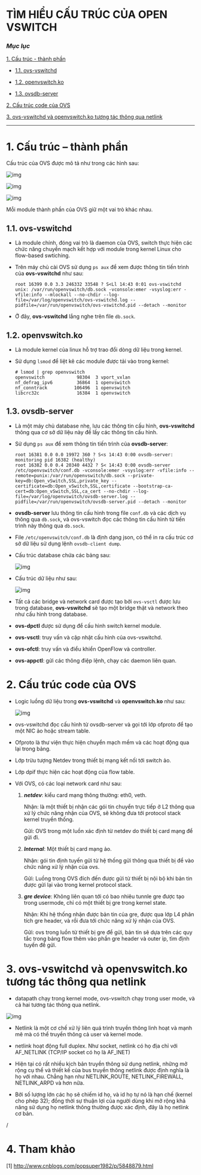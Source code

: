 # TÌM HIỂU CẤU TRÚC CỦA OPEN VSWITCH

### ***Mục lục***

[1. Cấu trúc - thành phần](#1)

- [1.1.	ovs-vswitchd](#1.1)

- [1.2.	openvswitch.ko](#1.2)

- [1.3.	ovsdb-server](#1.3)

[2.	Cấu trúc code của OVS](#2)

[3.	ovs-vswitchd và openvswitch.ko tương tác thông qua netlink](#3)

---

<a name = '1'></a>
# 1.	Cấu trúc – thành phần

Cấu trúc của OVS được mô tả như trong các hình sau:

![img](../../images/8.1.png)

![img](../../images/8.2.png)

![img](../../images/8.3.png)

Mỗi module thành phần của OVS giữ một vai trò khác nhau. 

<a name = '1.1'></a>
## 1.1.	ovs-vswitchd

- Là module chính, đóng vai trò là daemon của OVS, switch thực hiện các chức năng chuyển mạch kết hợp với module trong kernel Linux cho flow-based swtiching.

- Trên máy chủ cài OVS sử dụng `ps aux` để xem được thông tin tiến trình của **ovs-vswitchd** như sau:

	```
	root 16399 0.0 3.3 246332 33548 ? S<Ll 14:43 0:01 ovs-vswitchd unix: /var/run/openvswitch/db.sock -vconsole:emer -vsyslog:err -vfile:info --mlockall --no-chdir --log-file=/var/log/openvswitch/ovs-vswitchd.log --pidfile=/var/run/openvswitch/ovs-vswitchd.pid --detach --monitor
	```

- Ở đây, **ovs-vswitchd** lắng nghe trên file `db.sock`.

<a name = '1.2'></a>
## 1.2.	openvswitch.ko

- Là module kernel của linux hỗ trợ trao đổi dòng dữ liệu trong kernel.

- Sử dụng `lsmod` để liệt kê các module được tải vào trong kernel: 

	```
	# lsmod | grep openvswitch
	openvswitch            98304  3 vport_vxlan
	nf_defrag_ipv6         36864  1 openvswitch
	nf_conntrack          106496  1 openvswitch
	libcrc32c              16384  1 openvswitch
	```
<a name = '1.3'></a>
## 1.3.	ovsdb-server 

- Là một máy chủ database nhẹ, lưu các thông tin cấu hình, **ovs-vswitchd** thông qua cơ sở dữ liệu này để lấy các thông tin cấu hình.

- Sử dụng `ps aux` để xem thông tin tiến trình của **ovsdb-server**:

	```
	root 16381 0.0 0.0 19972 360 ? S<s 14:43 0:00 ovsdb-server: monitoring pid 16382 (healthy)
	root 16382 0.0 0.4 20340 4432 ? S< 14:43 0:00 ovsdb-server /etc/openvswitch/conf.db -vconsole:emer -vsyslog:err -vfile:info --remote=punix:/var/run/openvswitch/db.sock --private-key=db:Open_vSwitch,SSL,private_key --certificate=db:Open_vSwitch,SSL,certificate --bootstrap-ca-cert=db:Open_vSwitch,SSL,ca_cert --no-chdir --log-file=/var/log/openvswitch/ovsdb-server.log --pidfile=/var/run/openvswitch/ovsdb-server.pid --detach --monitor
	```

- **ovsdb-server** lưu thông tin cấu hình trong file `conf.db` và các dịch vụ thông qua `db.sock`, và ovs-vswitch đọc các thông tin cấu hình từ tiến trình này thông qua `db.sock`.

- File `/etc/openvswitch/conf.db` là định dạng json, có thể in ra cấu trúc cơ sở dữ liệu sử dụng lệnh `ovsdb-client dump`.

- Cấu trúc database chứa các bảng sau:

	![img](../../images/8.4.png)

- Cấu trúc dữ liệu như sau:

	![img](../../images/8.5.png)


- Tất cả các bridge và network card được tạo bởi `ovs-vsctl` được lưu trong database, **ovs-vswitchd** sẽ tạo một bridge thật và network theo như cấu hình trong database.

- **ovs-dpctl** được sử dụng để cấu hình switch kernel module.

- **ovs-vsctl**: truy vấn và cập nhật cấu hình của ovs-vswitchd.

- **ovs-ofctl**: truy vấn và điểu khiển OpenFlow và controller.

- **ovs-appctl**: gửi các thông điệp lệnh, chạy các daemon liên quan.

<a name = '2'></a>
# 2.	Cấu trúc code của OVS

- Logic luồng dữ liệu trong **ovs-vswitchd** và **openvswitch.ko** như sau:

	![img](../../images/8.6.png)

- ovs-vswitchd đọc cấu hình từ ovsdb-server và gọi tới lớp ofproto để tạo một NIC ảo hoặc stream table.

- Ofproto là thư viện thực hiện chuyển mạch mềm và các hoạt động qua lại trong bảng.

- Lớp trừu tượng Netdev trong thiết bị mạng kết nối tới switch ảo.

- Lớp dpif thực hiện các hoạt động của flow table.

- Với OVS, có các loại network card như sau:

	1) ***netdev***: kiểu card mạng thông thường: eth0, veth.
		
		Nhận: là một thiết bị nhận các gói tin chuyển trực tiếp ở L2 thông qua xử lý chức năng nhận của OVS, sẽ không đưa tới protocol stack kernel truyền thống.

		Gửi: OVS trong một luồn xác định từ netdev do thiết bị card mạng để gửi đi.

	2) ***Internal***: Một thiết bị card mạng ảo.

		Nhận: gói tin định tuyến gửi từ hệ thống gửi thông qua thiết bị để vào chức năng xử lý nhận của ovs.

		Gửi: Luồng trong OVS đích đến được gửi từ thiết bị nội bộ khi bản tin được gửi lại vào trong kernel protocol stack.

	3) ***gre device***: Không liên quan tới có bao nhiêu tunnle gre được tạo trong usermode, chỉ có một thiết bị gre trong kernel state.
	
		Nhận: Khi hệ thống nhận được bản tin của gre, được qua lớp L4 phân tích gre header, và rồi đưa tới chức năng xử lý nhận của OVS.
		
		Gửi: ovs trong luồn từ thiết bị gre để gửi, bản tin sẽ dựa trên các quy tắc trong bảng flow thêm vào phần gre header và outer ip, tìm định tuyến để gửi.

<a name = '3'></a>
# 3.	ovs-vswitchd và openvswitch.ko tương tác thông qua netlink

- datapath chạy trong kernel mode, ovs-vswitch chạy trong user mode, và cả hai tương tác thông qua netlink.

![img](../../images/8.7.png)

- Netlink là một cơ chế xử lý liên quá trình truyền thông linh hoạt và mạnh mẽ mà có thể truyền thông cả user và kernel mode.

- netlink hoạt động full duplex. Như socket, netlink có họ địa chỉ với AF_NETLINK (TCP/IP socket có họ là AF_INET)

- Hiện tại có rất nhiều kịch bản truyền thông sử dụng netlink, những mở rộng cụ thể và thiết kế của bus truyền thông netlink được định nghĩa là họ với nhau. Chẳng hạn như NETLINK_ROUTE, NETLINK_FIREWALL, NETLINK_ARPD và hơn nữa.

- Bởi số lượng lớn các họ  sẽ chiếm id họ, và id họ tự nó là hạn chế (kernel cho phép 32); đồng thời sự thuận lợi của người dùng khi mở rộng khả năng sử dụng họ netlink thông thường được xác định, đây là họ netlink cơ bản.

<a name = '4'>/<a>
# 4. Tham khảo

[1] http://www.cnblogs.com/popsuper1982/p/5848879.html